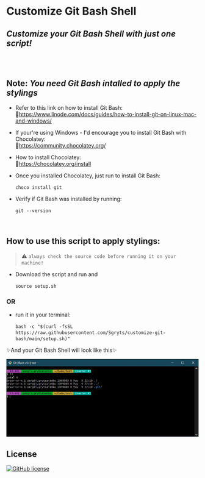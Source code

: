 # Customize Git Bash Shell
## _Customize your Git Bash Shell with just one script!_


<br/>
<br/>


## Note: _You need Git Bash intalled to apply the stylings_ 
-  Refer to this link on how to install Git Bash: <br/>
🔗https://www.linode.com/docs/guides/how-to-install-git-on-linux-mac-and-windows/

- If your're using Windows - I'd encourage you to install Git Bash with Chocolatey:<br/>
🔗https://community.chocolatey.org/
- How to install Chocolatey:<br/> 
🔗https://chocolatey.org/install
- Once you installed Chocolatey, just run to install Git Bash:
    ```
    choco install git
    ```
- Verify if Git Bash was installed by running:
    ```
    git --version
    ```

 <br/>

## How to use this script to apply stylings:
>⚠️ `always check the source code before running it on your machine!`
- Download the script and run and 
    ```
    source setup.sh
    ```
### OR
- run it in your terminal:
    ```
    bash -c "$(curl -fsSL https://raw.githubusercontent.com/Sgryts/customize-git-bash/main/setup.sh)"
    ```
 ✨And your Git Bash Shell will look like this✨

![alt text](gitbash.png "Title")

## License

[![GitHub license](https://img.shields.io/github/license/mashape/apistatus.svg?style=flat-square)](https://github.com/Sgryts/ng2-feature-toggle/blob/main/LICENSE)